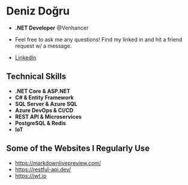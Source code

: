 # Deniz Doğru
* **.NET Developer** @Venhancer
* Feel free to ask me any questions! Find my linked in and hit a friend request w/ a message.


* [LinkedIn](https://www.linkedin.com/in/deniz-doğru-795225184)
## Technical Skills
* **.NET Core & ASP.NET**
* **C# & Entity Framework**
* **SQL Server & Azure SQL**
* **Azure DevOps & CI/CD**
* **REST API & Microservices**
* **PostgreSQL & Redis**
* **IoT**


## Some of the Websites I Regularly Use
* https://markdownlivepreview.com/
* https://restful-api.dev/
* https://jwt.io
